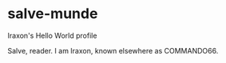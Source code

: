 # salve-munde
Iraxon's Hello World profile

Salve, reader. I am Iraxon, known elsewhere as COMMANDO66.
